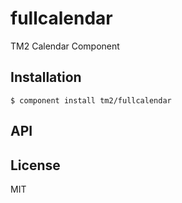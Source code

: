 
# fullcalendar

  TM2 Calendar Component

## Installation

    $ component install tm2/fullcalendar

## API

   

## License

  MIT
